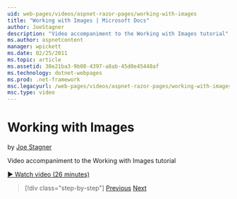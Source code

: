 ```yaml
---
uid: web-pages/videos/aspnet-razor-pages/working-with-images
title: "Working with Images | Microsoft Docs"
author: JoeStagner
description: "Video accompaniment to the Working with Images tutorial"
ms.author: aspnetcontent
manager: wpickett
ms.date: 02/25/2011
ms.topic: article
ms.assetid: 38e21ba3-9b08-4397-a8ab-45d0e45448af
ms.technology: dotnet-webpages
ms.prod: .net-framework
msc.legacyurl: /web-pages/videos/aspnet-razor-pages/working-with-images
msc.type: video
---
```

Working with Images
====================
by [Joe Stagner](https://github.com/JoeStagner)

Video accompaniment to the Working with Images tutorial

[&#9654; Watch video (26 minutes)](https://channel9.msdn.com/Blogs/ASP-NET-Site-Videos/working-with-images)

>[!div class="step-by-step"]
[Previous](working-with-files.md)
[Next](working-with-video.md)
